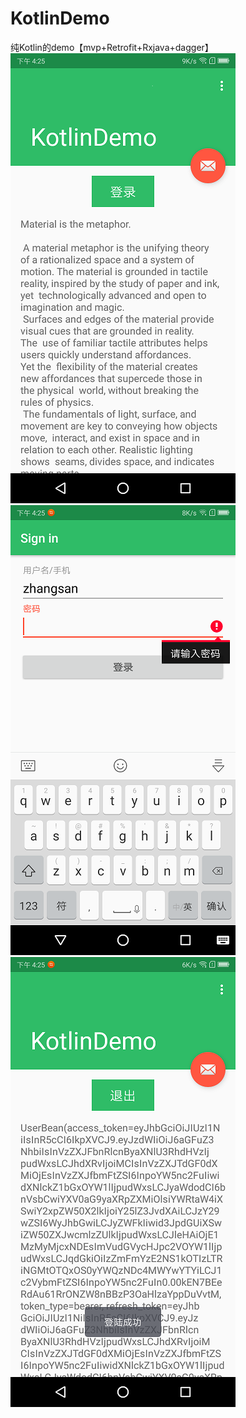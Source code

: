 # KotlinDemo
纯Kotlin的demo【mvp+Retrofit+Rxjava+dagger】
![Image text](https://github.com/zhaoyuehai/KotlinDemo/blob/master/Screenshot_1.png)
![Image text](https://github.com/zhaoyuehai/KotlinDemo/blob/master/Screenshot_2.png)
![Image text](https://github.com/zhaoyuehai/KotlinDemo/blob/master/Screenshot_3.png)
